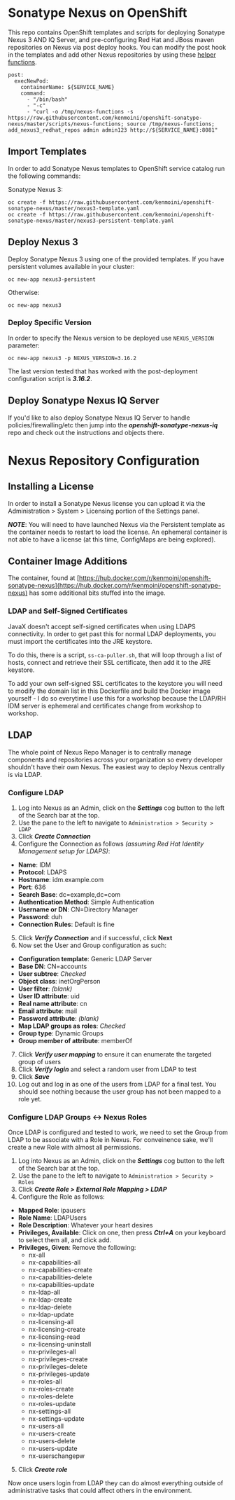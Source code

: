 # Sonatype Nexus on OpenShift

This repo contains OpenShift templates and scripts for deploying Sonatype Nexus 3 AND IQ Server, 
and pre-configuring Red Hat and JBoss maven repositories on Nexus via post deploy hooks.
You can modify the post hook in the templates and add other Nexus repositories by using these [helper
functions](scripts/nexus-functions).

```
post:
  execNewPod:
    containerName: ${SERVICE_NAME}
    command:
      - "/bin/bash"
      - "-c"
      - "curl -o /tmp/nexus-functions -s https://raw.githubusercontent.com/kenmoini/openshift-sonatype-nexus/master/scripts/nexus-functions; source /tmp/nexus-functions; add_nexus3_redhat_repos admin admin123 http://${SERVICE_NAME}:8081"
```

## Import Templates

In order to add Sonatype Nexus templates to OpenShift service catalog run the following commands:

Sonatype Nexus 3:
```
oc create -f https://raw.githubusercontent.com/kenmoini/openshift-sonatype-nexus/master/nexus3-template.yaml
oc create -f https://raw.githubusercontent.com/kenmoini/openshift-sonatype-nexus/master/nexus3-persistent-template.yaml
```

## Deploy Nexus 3

Deploy Sonatype Nexus 3 using one of the provided templates. If you have persistent volumes available in your cluster:
```
oc new-app nexus3-persistent
```
Otherwise:
```
oc new-app nexus3
```

### Deploy Specific Version
In order to specify the Nexus version to be deployed use ```NEXUS_VERSION``` parameter:
```
oc new-app nexus3 -p NEXUS_VERSION=3.16.2
```

The last version tested that has worked with the post-deployment configuration script is ***3.16.2***.

## Deploy Sonatype Nexus IQ Server

If you'd like to also deploy Sonatype Nexus IQ Server to handle policies/firewalling/etc then jump into the ***openshift-sonatype-nexus-iq*** repo and check out the instructions and objects there.

# Nexus Repository Configuration

## Installing a License

In order to install a Sonatype Nexus license you can upload it via the Administration > System > Licensing portion of the Settings panel.

***NOTE***: You will need to have launched Nexus via the Persistent template as the container needs to restart to load the license.  An ephemeral container is not able to have a license (at this time, ConfigMaps are being explored).

## Container Image Additions

The container, found at [https://hub.docker.com/r/kenmoini/openshift-sonatype-nexus](https://hub.docker.com/r/kenmoini/openshift-sonatype-nexus) has some additional bits stuffed into the image.

### LDAP and Self-Signed Certificates
JavaX doesn't accept self-signed certificates when using LDAPS connectivity.  In order to get past this for normal LDAP deployments, you must import the certificates into the JRE keystore.

To do this, there is a script, ```ss-ca-puller.sh```, that will loop through a list of hosts, connect and retrieve their SSL certificate, then add it to the JRE keystore.

To add your own self-signed SSL certificates to the keystore you will need to modify the domain list in this Dockerfile and build the Docker image yourself - I do so everytime I use this for a workshop because the LDAP/RH IDM server is ephemeral and certificates change from workshop to workshop.

## LDAP

The whole point of Nexus Repo Manager is to centrally manage components and repositories across your organization so every developer shouldn't have their own Nexus.  The easiest way to deploy Nexus centrally is via LDAP.

### Configure LDAP

1. Log into Nexus as an Admin, click on the ***Settings*** cog button to the left of the Search bar at the top.
2. Use the pane to the left to navigate to ```Administration > Security > LDAP```
3. Click ***Create Connection***
4. Configure the Connection as follows *(assuming Red Hat Identity Management setup for LDAPS)*:
  - **Name**: IDM
  - **Protocol**: LDAPS
  - **Hostname**: idm.example.com
  - **Port**: 636
  - **Search Base**: dc=example,dc=com
  - **Authentication Method**: Simple Authentication
  - **Username or DN**: CN=Directory Manager
  - **Password**: duh
  - **Connection Rules**: Default is fine
5. Click ***Verify Connection*** and if successful, click **Next**
6. Now set the User and Group configuration as such:
  - **Configuration template**: Generic LDAP Server
  - **Base DN**: CN=accounts
  - **User subtree**: *Checked*
  - **Object class**: inetOrgPerson
  - **User filter**: *(blank)*
  - **User ID attribute**: uid
  - **Real name attribute**: cn
  - **Email attribute**: mail
  - **Password attribute**: *(blank)*
  - **Map LDAP groups as roles**: *Checked*
  - **Group type**: Dynamic Groups
  - **Group member of attribute**: memberOf
7. Click ***Verify user mapping*** to ensure it can enumerate the targeted group of users
8. Click ***Verify login*** and select a random user from LDAP to test
9. Click ***Save***
10. Log out and log in as one of the users from LDAP for a final test.  You should see nothing because the user group has not been mapped to a role yet.

### Configure LDAP Groups <-> Nexus Roles

Once LDAP is configured and tested to work, we need to set the Group from LDAP to be associate with a Role in Nexus.  For conveinence sake, we'll create a new Role with almost all permissions.

1. Log into Nexus as an Admin, click on the ***Settings*** cog button to the left of the Search bar at the top.
2. Use the pane to the left to navigate to ```Administration > Security > Roles```
3. Click ***Create Role > External Role Mapping > LDAP***
4. Configure the Role as follows:
  - **Mapped Role**: ipausers
  - **Role Name**: LDAPUsers
  - **Role Description**: Whatever your heart desires
  - **Privileges, Available**: Click on one, then press ***Ctrl+A*** on your keyboard to select them all, and click add.
  - **Privileges, Given**: Remove the following:
    - nx-all
    - nx-capabilities-all
    - nx-capabilities-create
    - nx-capabilities-delete
    - nx-capabilities-update
    - nx-ldap-all
    - nx-ldap-create
    - nx-ldap-delete
    - nx-ldap-update
    - nx-licensing-all
    - nx-licensing-create
    - nx-licensing-read
    - nx-licensing-uninstall
    - nx-privileges-all
    - nx-privileges-create
    - nx-privileges-delete
    - nx-privileges-update
    - nx-roles-all
    - nx-roles-create
    - nx-roles-delete
    - nx-roles-update
    - nx-settings-all
    - nx-settings-update
    - nx-users-all
    - nx-users-create
    - nx-users-delete
    - nx-users-update
    - nx-userschangepw
5. Click ***Create role***

Now once users login from LDAP they can do almost everything outside of administrative tasks that could affect others in the environment.